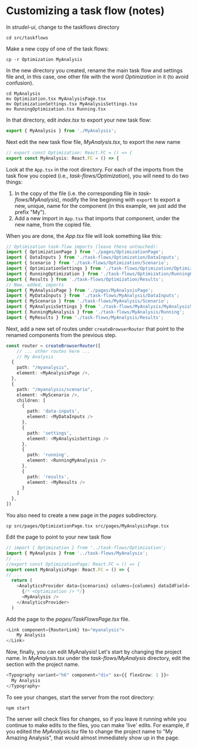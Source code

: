 # Customizing a task flow (notes)

In _strudel-ui_, change to the taskflows directory
```
cd src/taskflows
```

Make a new copy of one of the task flows:
```
cp -r Optimization MyAnalysis
```

In the new directory you created, rename the main task flow and settings file and, in this case, one other file with the word _Optimization_ in it (to avoid confusion).
```
cd MyAnalysis
mv Optimization.tsx MyAnalysisPage.tsx
mv OptimizationSettings.tsx MyAnalysisSettings.tsx
mv RunningOptimization.tsx Running.tsx
```

In that directory, edit _index.tsx_ to export your new task flow:
```typescript jsx
export { MyAnalysis } from './MyAnalysis';
```

Next edit the new task flow file, _MyAnalysis.tsx_, to export the new name

```typescript jsx
// export const Optimization: React.FC = () => {
export const MyAnalysis: React.FC = () => {
```

Look at the `App.tsx` in the root directory.
For each of the imports from the task flow you
copied (i.e., _task-flows/Optimization_), you will need
to do two things:
1) In the copy of the file (i.e. the corresponding file in _task-flows/MyAnalysis_), modify the line beginning with `export` to export a new, unique, name for the component (in this example, we just add the prefix "My").
2) Add a new import in `App.tsx` that imports that component, under the new name, from the copied file.

When you are done, the _App.tsx_ file will look something like this:
```typescript
// Optimization task-flow imports (leave these untouched):
import { OptimizationPage } from './pages/OptimizationPage';
import { DataInputs } from './task-flows/Optimization/DataInputs';
import { Scenario } from './task-flows/Optimization/Scenario';
import { OptimizationSettings } from './task-flows/Optimization/OptimizationSettings';
import { RunningOptimization } from './task-flows/Optimization/RunningOptimization';
import { Results } from './task-flows/Optimization/Results';
// New, added, imports
import { MyAnalysisPage } from './pages/MyAnalysisPage';
import { MyDataInputs } from './task-flows/MyAnalysis/DataInputs';
import { MyScenario } from './task-flows/MyAnalysis/Scenario';
import { MyAnalysisSettings } from './task-flows/MyAnalysis/MyAnalysisSettings';
import { RunningMyAnalysis } from './task-flows/MyAnalysis/Running';
import { MyResults } from './task-flows/MyAnalysis/Results';
```

Next, add a new set of routes under `createBrowserRouter` that
point to the renamed components from the previous step.
```typescript jsx
const router = createBrowserRouter([
    // ... other routes here ...
    // My Analysis
  {
    path: "/myanalysis",
    element: <MyAnalysisPage />,
  },
  {
    path: "/myanalysis/scenario",
    element: <MyScenario />,
    children: [
      {
        path: 'data-inputs',
        element: <MyDataInputs />
      },
      {
        path: 'settings',
        element: <MyAnalysisSettings />
      },
      {
        path: 'running',
        element: <RunningMyAnalysis />
      },
      {
        path: 'results',
        element: <MyResults />
      }
    ]
  },
])
```

You also need to create a new page in the _pages_ subdirectory.
```shell
cp src/pages/OptimizationPage.tsx src/pages/MyAnalysisPage.tsx
```

Edit the page to point to your new task flow
```typescript jsx
// import { Optimization } from '../task-flows/Optimization';
import { MyAnalysis } from '../task-flows/MyAnalysis';
// ...
//export const OptimizationPage: React.FC = () => {
export const MyAnalysisPage: React.FC = () => {
// ...
  return (
    <AnalyticsProvider data={scenarios} columns={columns} dataIdField='Proteome_ID'> 
      {/* <Optimization /> */}
      <MyAnalysis />
    </AnalyticsProvider>
  )
```

Add the page to the _pages/TaskFlowsPage.tsx_ file.
```typescript jsx
<Link component={RouterLink} to="myanalysis">
    My Analysis
</Link>
```

Now, finally, you can edit MyAnalysis!
Let's start by changing the project name.
In _MyAnalysis.tsx_ under the _task-flows/MyAnalysis_ directory, edit
the section with the project name.
```typescript jsx
<Typography variant="h6" component="div" sx={{ flexGrow: 1 }}>
  My Analysis
</Typography>
```

To see your changes, start the server from the root directory:
```shell
npm start
```

The server will check files for changes, so if you leave it running while you continue to make  edits to the files, you can make 'live' edits. For example, if you edited the _MyAnalysis.tsx_ file to change  the project name to "My Amazing Analysis", that would almost immediately show up in the page.